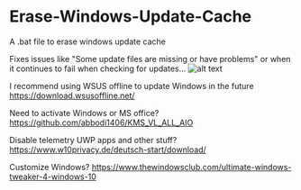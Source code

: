 # Erase-Windows-Update-Cache

A .bat file to erase windows update cache

Fixes issues like "Some update files are missing or have problems" or when it continues to fail when checking for updates...  ![alt text](https://i.imgur.com/eD3aE8F.png)

I recommend using WSUS offline to update Windows in the future https://download.wsusoffline.net/

Need to activate Windows or MS office? https://github.com/abbodi1406/KMS_VL_ALL_AIO

Disable telemetry UWP apps and other stuff? https://www.w10privacy.de/deutsch-start/download/

Customize Windows? https://www.thewindowsclub.com/ultimate-windows-tweaker-4-windows-10

